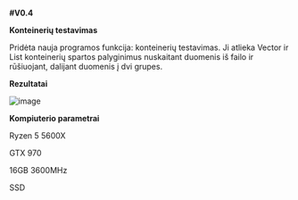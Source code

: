 **#V0.4**

**Konteinerių testavimas**

Pridėta nauja programos funkcija: konteinerių testavimas. Ji atlieka Vector ir List konteinerių spartos palyginimus nuskaitant duomenis iš failo ir rūšiuojant, dalijant duomenis į dvi grupes. 

**Rezultatai**

![image](https://user-images.githubusercontent.com/113367128/198270662-0b985f37-a602-4e6e-8ab8-20a817c15970.png)

**Kompiuterio parametrai**

Ryzen 5 5600X

GTX 970

16GB 3600MHz

SSD 
